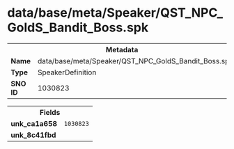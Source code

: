 <h1>data/base/meta/Speaker/QST_NPC_GoldS_Bandit_Boss.spk</h1><table><tr><th colspan="100%">Metadata</th></tr><tr><td><b>Name</b></td><td>data/base/meta/Speaker/QST_NPC_GoldS_Bandit_Boss.spk</td></tr><tr><td><b>Type</b></td><td>SpeakerDefinition</td></tr><tr><td><b>SNO ID</b></td><td>1030823</td></tr></table>

<table><tr><th colspan="100%">Fields</th></tr><tr><td><b>unk_ca1a658</b></td><td><code>1030823</code></td></tr><tr><td><b>unk_8c41fbd</b></td><td></td></tr></table>

